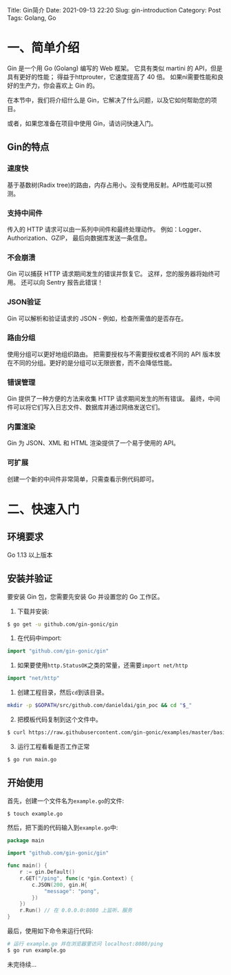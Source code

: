 Title: Gin简介
Date: 2021-09-13 22:20
Slug: gin-introduction
Category: Post
Tags: Golang, Go

# 一、简单介绍

Gin 是一个用 Go (Golang) 编写的 Web 框架。 它具有类似 martini 的 API，但是具有更好的性能； 得益于httprouter，它速度提高了 40 倍。 如果ni需要性能和良好的生产力，你会喜欢上 Gin 的。

在本节中，我们将介绍什么是 Gin，它解决了什么问题，以及它如何帮助您的项目。

或者，如果您准备在项目中使用 Gin，请访问快速入门。

## Gin的特点

### 速度快
基于基数树(Radix tree)的路由，内存占用小。没有使用反射。API性能可以预测。

### 支持中间件
传入的 HTTP 请求可以由一系列中间件和最终处理动作。 例如：Logger、Authorization、GZIP， 最后向数据库发送一条信息。

### 不会崩溃
Gin 可以捕获 HTTP 请求期间发生的错误并恢复它。 这样，您的服务器将始终可用。 还可以向 Sentry 报告此错误！

### JSON验证
Gin 可以解析和验证请求的 JSON - 例如，检查所需值的是否存在。

### 路由分组
使用分组可以更好地组织路由。 把需要授权与不需要授权或者不同的 API 版本放在不同的分组。更好的是分组可以无限嵌套，而不会降低性能。

### 错误管理
Gin 提供了一种方便的方法来收集 HTTP 请求期间发生的所有错误。 最终，中间件可以将它们写入日志文件、数据库并通过网络发送它们。

### 内置渲染
Gin 为 JSON、XML 和 HTML 渲染提供了一个易于使用的 API。

### 可扩展
创建一个新的中间件非常简单，只需查看示例代码即可。


# 二、快速入门

## 环境要求

Go 1.13 以上版本

## 安装并验证

要安装 Gin 包，您需要先安装 Go 并设置您的 Go 工作区。

1. 下载并安装:

```bash
$ go get -u github.com/gin-gonic/gin
```
1. 在代码中import:

```go
import "github.com/gin-gonic/gin"
```

1. 如果要使用`http.StatusOK`之类的常量，还需要`import net/http`

```go
import "net/http"
```

1. 创建工程目录，然后`cd`到该目录。

```bash
mkdir -p $GOPATH/src/github.com/danieldai/gin_poc && cd "$_"
```

2. 把模板代码复制到这个文件中。


```bash
$ curl https://raw.githubusercontent.com/gin-gonic/examples/master/basic/main.go > main.go
```

3. 运行工程看看是否工作正常

```bash
$ go run main.go
```

## 开始使用

首先，创建一个文件名为`example.go`的文件:

```bash
$ touch example.go
```

然后，把下面的代码输入到`example.go`中:

```go
package main

import "github.com/gin-gonic/gin"

func main() {
	r := gin.Default()
	r.GET("/ping", func(c *gin.Context) {
		c.JSON(200, gin.H{
			"message": "pong",
		})
	})
	r.Run() // 在 0.0.0.0:8080 上监听、服务
}
```

最后，使用如下命令来运行代码:

```bash
# 运行 example.go 并在浏览器里访问 localhost:8080/ping
$ go run example.go
```

未完待续...